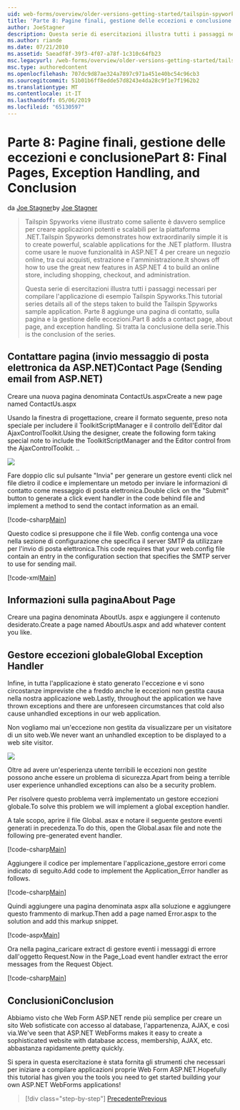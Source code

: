```yaml
---
uid: web-forms/overview/older-versions-getting-started/tailspin-spyworks/tailspin-spyworks-part-8
title: 'Parte 8: Pagine finali, gestione delle eccezioni e conclusione | Microsoft Docs'
author: JoeStagner
description: Questa serie di esercitazioni illustra tutti i passaggi necessari per compilare l'applicazione di esempio Tailspin Spyworks. Parte 8 aggiunge una pagina di contatto, sulla pagina e l'eccezione...
ms.author: riande
ms.date: 07/21/2010
ms.assetid: 5aeadf8f-39f3-4f07-a78f-1c310c64fb23
msc.legacyurl: /web-forms/overview/older-versions-getting-started/tailspin-spyworks/tailspin-spyworks-part-8
msc.type: authoredcontent
ms.openlocfilehash: 707dc9d87ae324a7897c971a451e40bc54c96cb3
ms.sourcegitcommit: 51b01b6ff8edde57d8243e4da28c9f1e7f1962b2
ms.translationtype: MT
ms.contentlocale: it-IT
ms.lasthandoff: 05/06/2019
ms.locfileid: "65130597"
---
```

# <a name="part-8-final-pages-exception-handling-and-conclusion"></a><span data-ttu-id="46e07-104">Parte 8: Pagine finali, gestione delle eccezioni e conclusione</span><span class="sxs-lookup"><span data-stu-id="46e07-104">Part 8: Final Pages, Exception Handling, and Conclusion</span></span>

<span data-ttu-id="46e07-105">da [Joe Stagner](https://github.com/JoeStagner)</span><span class="sxs-lookup"><span data-stu-id="46e07-105">by [Joe Stagner](https://github.com/JoeStagner)</span></span>

> <span data-ttu-id="46e07-106">Tailspin Spyworks viene illustrato come saliente è davvero semplice per creare applicazioni potenti e scalabili per la piattaforma .NET.</span><span class="sxs-lookup"><span data-stu-id="46e07-106">Tailspin Spyworks demonstrates how extraordinarily simple it is to create powerful, scalable applications for the .NET platform.</span></span> <span data-ttu-id="46e07-107">Illustra come usare le nuove funzionalità in ASP.NET 4 per creare un negozio online, tra cui acquisti, estrazione e l'amministrazione.</span><span class="sxs-lookup"><span data-stu-id="46e07-107">It shows off how to use the great new features in ASP.NET 4 to build an online store, including shopping, checkout, and administration.</span></span>
> 
> <span data-ttu-id="46e07-108">Questa serie di esercitazioni illustra tutti i passaggi necessari per compilare l'applicazione di esempio Tailspin Spyworks.</span><span class="sxs-lookup"><span data-stu-id="46e07-108">This tutorial series details all of the steps taken to build the Tailspin Spyworks sample application.</span></span> <span data-ttu-id="46e07-109">Parte 8 aggiunge una pagina di contatto, sulla pagina e la gestione delle eccezioni.</span><span class="sxs-lookup"><span data-stu-id="46e07-109">Part 8 adds a contact page, about page, and exception handling.</span></span> <span data-ttu-id="46e07-110">Si tratta la conclusione della serie.</span><span class="sxs-lookup"><span data-stu-id="46e07-110">This is the conclusion of the series.</span></span>

## <a id="_Toc260221680"></a>  <span data-ttu-id="46e07-111">Contattare pagina (invio messaggio di posta elettronica da ASP.NET)</span><span class="sxs-lookup"><span data-stu-id="46e07-111">Contact Page (Sending email from ASP.NET)</span></span>

<span data-ttu-id="46e07-112">Creare una nuova pagina denominata ContactUs.aspx</span><span class="sxs-lookup"><span data-stu-id="46e07-112">Create a new page named ContactUs.aspx</span></span>

<span data-ttu-id="46e07-113">Usando la finestra di progettazione, creare il formato seguente, preso nota speciale per includere il ToolkitScriptManager e il controllo dell'Editor dal AjaxControlToolkit.</span><span class="sxs-lookup"><span data-stu-id="46e07-113">Using the designer, create the following form taking special note to include the ToolkitScriptManager and the Editor control from the AjaxControlToolkit.</span></span> <span data-ttu-id="46e07-114">.</span><span class="sxs-lookup"><span data-stu-id="46e07-114">.</span></span>

![](tailspin-spyworks-part-8/_static/image1.jpg)

<span data-ttu-id="46e07-115">Fare doppio clic sul pulsante "Invia" per generare un gestore eventi click nel file dietro il codice e implementare un metodo per inviare le informazioni di contatto come messaggio di posta elettronica.</span><span class="sxs-lookup"><span data-stu-id="46e07-115">Double click on the "Submit" button to generate a click event handler in the code behind file and implement a method to send the contact information as an email.</span></span>

[!code-csharp[Main](tailspin-spyworks-part-8/samples/sample1.cs)]

<span data-ttu-id="46e07-116">Questo codice si presuppone che il file Web. config contenga una voce nella sezione di configurazione che specifica il server SMTP da utilizzare per l'invio di posta elettronica.</span><span class="sxs-lookup"><span data-stu-id="46e07-116">This code requires that your web.config file contain an entry in the configuration section that specifies the SMTP server to use for sending mail.</span></span>

[!code-xml[Main](tailspin-spyworks-part-8/samples/sample2.xml)]

## <a id="_Toc260221681"></a>  <span data-ttu-id="46e07-117">Informazioni sulla pagina</span><span class="sxs-lookup"><span data-stu-id="46e07-117">About Page</span></span>

<span data-ttu-id="46e07-118">Creare una pagina denominata AboutUs. aspx e aggiungere il contenuto desiderato.</span><span class="sxs-lookup"><span data-stu-id="46e07-118">Create a page named AboutUs.aspx and add whatever content you like.</span></span>

## <a id="_Toc260221682"></a>  <span data-ttu-id="46e07-119">Gestore eccezioni globale</span><span class="sxs-lookup"><span data-stu-id="46e07-119">Global Exception Handler</span></span>

<span data-ttu-id="46e07-120">Infine, in tutta l'applicazione è stato generato l'eccezione e vi sono circostanze impreviste che a freddo anche le eccezioni non gestita causa nella nostra applicazione web.</span><span class="sxs-lookup"><span data-stu-id="46e07-120">Lastly, throughout the application we have thrown exceptions and there are unforeseen circumstances that cold also cause unhandled exceptions in our web application.</span></span>

<span data-ttu-id="46e07-121">Non vogliamo mai un'eccezione non gestita da visualizzare per un visitatore di un sito web.</span><span class="sxs-lookup"><span data-stu-id="46e07-121">We never want an unhandled exception to be displayed to a web site visitor.</span></span>

![](tailspin-spyworks-part-8/_static/image2.jpg)

<span data-ttu-id="46e07-122">Oltre ad avere un'esperienza utente terribili le eccezioni non gestite possono anche essere un problema di sicurezza.</span><span class="sxs-lookup"><span data-stu-id="46e07-122">Apart from being a terrible user experience unhandled exceptions can also be a security problem.</span></span>

<span data-ttu-id="46e07-123">Per risolvere questo problema verrà implementato un gestore eccezioni globale.</span><span class="sxs-lookup"><span data-stu-id="46e07-123">To solve this problem we will implement a global exception handler.</span></span>

<span data-ttu-id="46e07-124">A tale scopo, aprire il file Global. asax e notare il seguente gestore eventi generati in precedenza.</span><span class="sxs-lookup"><span data-stu-id="46e07-124">To do this, open the Global.asax file and note the following pre-generated event handler.</span></span>

[!code-csharp[Main](tailspin-spyworks-part-8/samples/sample3.cs)]

<span data-ttu-id="46e07-125">Aggiungere il codice per implementare l'applicazione\_gestore errori come indicato di seguito.</span><span class="sxs-lookup"><span data-stu-id="46e07-125">Add code to implement the Application\_Error handler as follows.</span></span>

[!code-csharp[Main](tailspin-spyworks-part-8/samples/sample4.cs)]

<span data-ttu-id="46e07-126">Quindi aggiungere una pagina denominata aspx alla soluzione e aggiungere questo frammento di markup.</span><span class="sxs-lookup"><span data-stu-id="46e07-126">Then add a page named Error.aspx to the solution and add this markup snippet.</span></span>

[!code-aspx[Main](tailspin-spyworks-part-8/samples/sample5.aspx)]

<span data-ttu-id="46e07-127">Ora nella pagina\_caricare extract di gestore eventi i messaggi di errore dall'oggetto Request.</span><span class="sxs-lookup"><span data-stu-id="46e07-127">Now in the Page\_Load event handler extract the error messages from the Request Object.</span></span>

[!code-csharp[Main](tailspin-spyworks-part-8/samples/sample6.cs)]

## <a id="_Toc260221683"></a>  <span data-ttu-id="46e07-128">Conclusioni</span><span class="sxs-lookup"><span data-stu-id="46e07-128">Conclusion</span></span>

<span data-ttu-id="46e07-129">Abbiamo visto che Web Form ASP.NET rende più semplice per creare un sito Web sofisticate con accesso al database, l'appartenenza, AJAX, e così via.</span><span class="sxs-lookup"><span data-stu-id="46e07-129">We've seen that ASP.NET WebForms makes it easy to create a sophisticated website with database access, membership, AJAX, etc.</span></span> <span data-ttu-id="46e07-130">abbastanza rapidamente.</span><span class="sxs-lookup"><span data-stu-id="46e07-130">pretty quickly.</span></span>

<span data-ttu-id="46e07-131">Si spera in questa esercitazione è stata fornita gli strumenti che necessari per iniziare a compilare applicazioni proprie Web Form ASP.NET.</span><span class="sxs-lookup"><span data-stu-id="46e07-131">Hopefully this tutorial has given you the tools you need to get started building your own ASP.NET WebForms applications!</span></span>

> [!div class="step-by-step"]
> [<span data-ttu-id="46e07-132">Precedente</span><span class="sxs-lookup"><span data-stu-id="46e07-132">Previous</span></span>](tailspin-spyworks-part-7.md)
